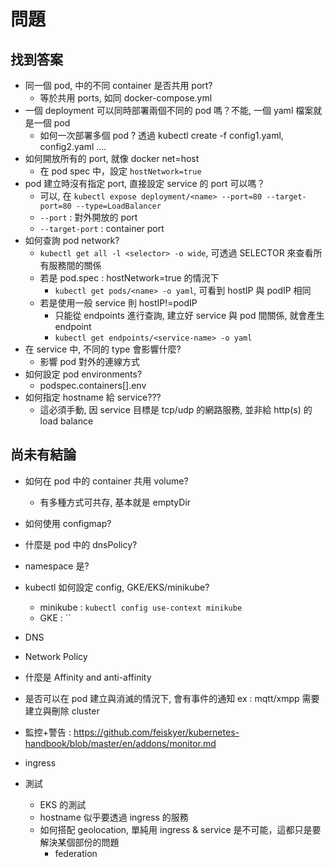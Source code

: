 # 問題

## 找到答案
- 同一個 pod, 中的不同 container 是否共用 port?
	- 等於共用 ports, 如同 docker-compose.yml
- 一個 deployment 可以同時部署兩個不同的 pod 嗎？不能, 一個 yaml 檔案就是一個 pod
	- 如何一次部署多個 pod ? 透過 kubectl create -f config1.yaml, config2.yaml ....
- 如何開放所有的 port, 就像 docker net=host
	- 在 pod spec 中，設定 `hostNetwork=true`
- pod 建立時沒有指定 port, 直接設定 service 的 port 可以嗎？
	- 可以, 在 `kubectl expose deployment/<name> --port=80 --target-port=80 --type=LoadBalancer`
	- `--port` : 對外開放的 port
	- `--target-port` : container port
- 如何查詢 pod network?
	- `kubectl get all -l <selector> -o wide`, 可透過 SELECTOR 來查看所有服務間的關係
	- 若是 pod.spec : hostNetwork=true 的情況下
		- `kubectl get pods/<name> -o yaml`, 可看到 hostIP 與 podIP 相同
	- 若是使用一般 service 則 hostIP!=podIP
		- 只能從 endpoints 進行查詢, 建立好 service 與 pod 間關係, 就會產生 endpoint
		- `kubectl get endpoints/<service-name> -o yaml`
- 在 service 中, 不同的 type 會影響什麼?
	- 影響 pod 對外的連線方式
- 如何設定 pod environments?
	- podspec.containers[].env
- 如何指定 hostname 給 service???
	- 這必須手動, 因 service 目標是 tcp/udp 的網路服務, 並非給 http(s) 的 load balance

## 尚未有結論
- 如何在 pod 中的 container 共用 volume?
	- 有多種方式可共存, 基本就是 emptyDir
- 如何使用 configmap?
- 什麼是 pod 中的 dnsPolicy?
- namespace 是?
- kubectl 如何設定 config, GKE/EKS/minikube?
	- minikube : `kubectl config use-context minikube`
	- GKE : ``
- DNS
- Network Policy
- 什麼是 Affinity and anti-affinity 
- 是否可以在 pod 建立與消滅的情況下, 會有事件的通知 ex : mqtt/xmpp 需要建立與刪除 cluster
- 監控+警告 : https://github.com/feiskyer/kubernetes-handbook/blob/master/en/addons/monitor.md
- ingress

- 測試
	- EKS 的測試
	- hostname 似乎要透過 ingress 的服務
	- 如何搭配 geolocation, 單純用 ingress & service 是不可能，這都只是要解決某個部份的問題
		- federation


